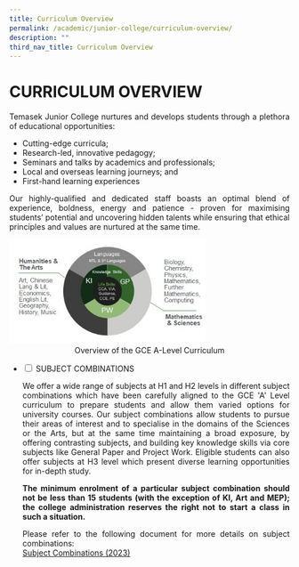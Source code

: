 ```yaml
---
title: Curriculum Overview
permalink: /academic/junior-college/curriculum-overview/
description: ""
third_nav_title: Curriculum Overview
---
```

# CURRICULUM OVERVIEW

<p style="text-align: justify;">Temasek Junior College nurtures and develops students through a plethora of educational opportunities:</p>

*   Cutting-edge curricula;
*   Research-led, innovative pedagogy;
*   Seminars and talks by academics and professionals;
*   Local and overseas learning journeys; and
*   First-hand learning experiences

<p style="text-align: justify;">Our highly-qualified and dedicated staff boasts an optimal blend of experience, boldness, energy and patience - proven for maximising students’ potential and uncovering hidden talents while ensuring that ethical principles and values are nurtured at the same time.</p>

 <img src="/images/Academic/Curriculum%20Overview/Overview%20GCE%20A-Level%20Curriculum.jpg" style="width:70%">
 
<center> Overview of the GCE A-Level Curriculum</center>

<ul class="jekyllcodex_accordion">
  <li>
    <input type="checkbox" id="accordion1">
    <label for="accordion1">SUBJECT COMBINATIONS</label>
    <div>
			<p style="text-align: justify;">We offer a wide range of subjects at H1 and H2 levels in different subject combinations which have been carefully aligned to the GCE 'A' Level curriculum to prepare students and allow them varied options for university courses. Our subject combinations allow students to pursue their areas of interest and to specialise in the domains of the Sciences or the Arts, but at the same time maintaining a broad exposure, by offering contrasting subjects, and building key knowledge skills via core subjects like General Paper and Project Work. Eligible students can also offer subjects at H3 level which present diverse learning opportunities for in-depth study.</p>
			<p style="text-align: justify;"><b>The minimum enrolment of a particular subject combination should not be less than 15 students (with the exception of KI, Art and MEP); the college administration reserves the right not to start a class in such a situation.
</b></p>
			<p style="text-align: justify;">Please refer to the following document for more details on subject combinations:<br><a href="/files/Academic/JC1%20Subject%20Combination%202023.pdf" target="_blank">Subject Combinations (2023)</a></p>
    </div>
	</li> 
	</ul>
